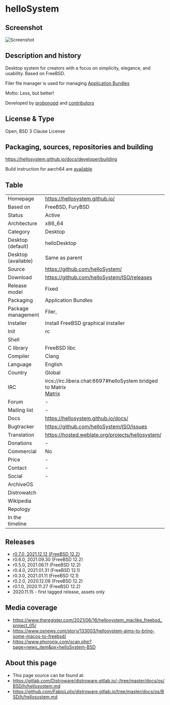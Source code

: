 # helloSystem

## Screenshot

![Screenshot](https://github.com/helloSystem/hello/blob/master/screenshots/20210611-desktop-0.5.png?raw=true)


## Description and history

Desktop system for creators with a focus on simplicity, elegance, and usability. Based on FreeBSD.

Filer file manager is used for managing [Application Bundles](https://hellosystem.github.io/docs/developer/application-bundles)

Motto: Less, but better!

Developed by [probonopd](https://github.com/probonopd) and [contributors](https://hellosystem.github.io/docs/developer/acknowledgements.html)


## License & Type

Open, BSD 3 Clause License


## Packaging, sources, repositories and building

<https://hellosystem.github.io/docs/developer/building>

Build instruction for aarch64 are [available](https://hellosystem.github.io/docs/developer/rpi)


## Table

|                       |  |
|-----------------------|--|
| Homepage              | <https://hellosystem.github.io/> |
| Based on              | FreeBSD, FuryBSD |
| Status                | Active |
| Architecture          | x86_64 |
| Category              | Desktop |
| Desktop (default)     | helloDesktop |
| Desktop (available)   | Same as parent |
| Source                | <https://github.com/helloSystem/> |
| Download              | <https://github.com/helloSystem/ISO/releases> |
| Release model         | Fixed |
| Packaging             | Application Bundles |
| Package management    | Filer,  |
| Installer             | Install FreeBSD graphical installer |
| Init                  | rc |
| Shell                 |  |
| C library             | FreeBSD libc |
| Compiler              | Clang |
| Language              | English |
| Country               | Global |
| IRC                   | ircs://irc.libera.chat:6697#helloSystem bridged to Matrix <br> [Matrix](https://matrix.to/#/%23helloSystem:matrix.org) |
| Forum                 | - |
| Mailing list          | - |
| Docs                  | <https://hellosystem.github.io/docs/> |
| Bugtracker            | <https://github.com/helloSystem/ISO/issues> |
| Translation           | <https://hosted.weblate.org/projects/hellosystem/> |
| Donations             | - |
| Commercial            | No |
| Price                 | - |
| Contact               | - |
| Social                | - |
| ArchiveOS             |  |
| Distrowatch           |  |
| Wikipedia             |  |
| Repology              |  |
| In the timeline       |  |


## Releases

* [r0.7.0, 2021.12.12 (FreeBSD 12.2)](https://github.com/helloSystem/ISO/releases/tag/r0.7.0)
* r0.6.0, 2021.09.30 (FreeBSD 12.2)
* r0.5.0, 2021.06.11 (FreeBSD 12.2)
* r0.4.0, 2021.01.31 (FreeBSD 12.1)
* r0.3.0, 2021.01.11 (FreeBSD 12.1)
* r0.2.0, 2020.12.08 (FreeBSD 12.2)
* r0.1.0, 2020.11.27 (FreeBSD 12.2)
* 2020.11.15 - first tagged release, assets only


## Media coverage

* <https://www.theregister.com/2021/06/16/hellosystem_maclike_freebsd_project_05/>
* <https://www.osnews.com/story/133003/hellosystem-aims-to-bring-some-macos-to-freebsd/>
* <https://www.phoronix.com/scan.php?page=news_item&px=helloSystem-BSD>


## About this page

* This page source can be found at:
* <https://gitlab.com/Distroware/distroware.gitlab.io/-/tree/master/docs/os/BSD/h/hellosystem.md>
* <https://github.com/FabioLolix/distroware.gitlab.io/tree/master/docs/os/BSD/h/hellosystem.md>